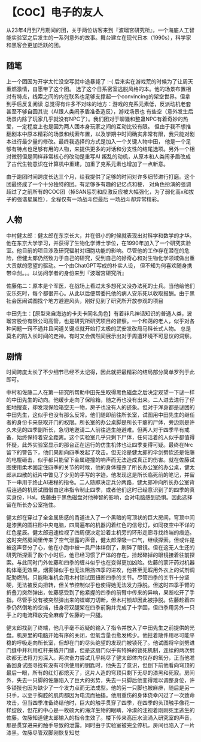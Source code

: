 # 【COC】电子的友人

从23年4月到7月期间的团，关于两位访客来到『波瑠宮研究所』，一个海底人工智能实验室之后发生的一系列意外的故事。舞台建立在现代日本（1990s），科学家和黑客会更加活跃的团。

## 随笔
上一个团因为开学太忙没空写就中途暴毙了 :-( 后来实在游戏荒的时候为了让周天重燃激情，自愿带了这个团。
选了这个日系密室逃脱风格的本。他的场景布置相对有特点，线索之间的内在联系也足够支撑起一个convincing的架空世界。但拿到手后反复阅读
总觉得有许多不对味的地方：游戏的克系元素低，反派动机老套甚至不够自圆其说（AI跟人类闹矛盾准备造反），游戏场景也
有些空（意外发生后场景内除了玩家几乎就没有NPC了）。我们团对于聊骚和整蛊NPC有着奇妙的热爱，一定程度上也是因为两人团本身玩家之间的互动比较有限。
但由于我不想推翻剧本中原本精彩的场景和线索布置，以及学期中时间确实非常有限，我只能对剧本进行最少量的修改。最终我选择的方式是加入一个关键人物中田，
他是一个足够有特点也足够有用的人物，来提供更多的对话和分支性的结尾选项。另外一个相对微弱但是同样非常核心的改动是重写AI
叛乱的动机，从原本和人类闹矛盾改成了古代生物意识在计算机中重建，加重了克系元素也增加了一点新意。

由于跑团时间跨度长达三个月，给我提供了足够的时间对许多细节进行打磨。这个团最终成了一个十分独特的团。有足够多有趣的记忆点和梗，
对角色扮演的强调超过了之前所有的COC团（掉SAN惩罚和应激反应被大幅强化，为了弱化高x和拔子的强谐星属性），全程仅有一场战斗但最后
一场战斗却异常精彩。

## 人物
中村健太郎：健太郎在东京长大，并在很小的时候就表现出对科学和数学的才华。他在东京大学学习，并获得了生物化学博士学位，在1990年加入了一个研究实验室。他目前的项目涉及研究辐射对细胞功能的影响。尽管他的工作存在潜在的危险，但健太郎仍然致力于自己的研究，受到自己的好奇心和对生物化学领域做出重大贡献的愿望的驱动。一个由ChatGPT写成的朴实人设，
但不知为何喜欢随身携带伞剑。。。以访问学者的身份来到『波瑠宮研究所』

佐藤佑二：原本是个军医，在战场上看过太多想死又没办法死的士兵。当他给他们安乐死时，每个都很开心。从此以后便帮委托他的病人安乐死以收取报酬。由于黑社会医闹试图找个地方避避风头，刚好见到了研究所开放参观的项目

中田先生：【原型来自海边的卡夫卡同名角色】有着非凡神话知识的普通人类，波瑠宮股份有限公司高管，也是研究所研究项目的督察。一个和蔼的老人，似乎对各种问题一窍不通并且问道关键点就开始打太极的武安发改局马科长式人物。
总是莫名的陷入长时间的走神。有时又会偶然间展示出对于周遭环境不可思议的洞察。

## 剧情

时间跨度太长了不少细节已经不太记得，因此就把最精彩的结局部分简单罗列于此即可。

中村和佐藤二人在第一研究所帮助中田先生取得黑色磁盘之后决定观望一下谜一样的中田先生的动向。他缓步走向了保险箱，随之再也没有出来。二人进去进行了仔细地搜查，却发现保险箱空无一物，房子也没有人的迹象。但对于浑身都是谜团的中田先生，这似乎也没有那么反常。他们随即前往所长室，试图用中田先生的继任者的身份卡来获取开门的权限。所长室的办公桌脚是所长干瘪的尸体，旁边则是许久未见的四季副所长，急切地邀请二人前往逃生舱避难。但两人对于四季早有戒备，始终保持着安全距离。这个实验室几乎只剩下尸体，任何活着的人似乎都值得怀疑，此外实验室显示的那台正在运行的仿生机体也让四季变得可疑。最终在Nrc留下的警告下，他们果断向四季发起了攻击。但无论是健太郎的伞剑劈砍还是佐藤的电棍砸击，似乎都只能留下金属碰撞的响声而无法造成真正的伤害。就在佐藤试图使用柔术固定住四季的关节的时候，他的身体撞歪了所长办公室的办公桌，健太郎从四散的纸片中瞥见了少见的手写的字迹。他发现这是所长临死前的笔记，并留下一串用于终止AI进程的指令。二人随即决定兵分两路，健太郎冲向所长办公室背后连通的机房试图借由这串指令制止四季，或者他们这时已经意识到了的四季的真实身份，Hal。佐藤由于黑色磁盘对他神智的影响，会对电脑感到恐惧。因此选择留在所长办公室拖住。

健太郎在穿过了全金属质感的甬道进入了一个黑暗的穹顶状的巨大房间，穹顶中间是漆黑的圆柱形中央电脑，四周遍布的机器闪着红色的信号灯，如同夜空中不详的红色星辰。健太郎迅速检视了四周便决定沿着主机旁的环形走廊寻找终端的痕迹。这时突然房间里传来了空气泄露的声音，健太郎深吸一口气，继续探索。但或许是被这声音分了心，他在小跑中被一具尸体绊倒了，刷碎了眼镜。但在这无人生还的研究所探索了数个小时后，他已经习惯了尸体的存在，捡起碎掉的眼镜接着往前探索。与此同时门外佐藤和四季的缠斗似乎也在变得更加凶险。佐藤的蒙汗药对机器构体毫无效果，烟雾弹似乎也无法阻挡四季的进攻，他甚至无暇用外衣上的试剂调配助燃剂。只能瞅准机会用木村锁试图扭断四季的关节。尽管四季的关节十分坚硬，无法被反向扭转，但关节控制似乎也使得她无法发力挣脱。但这时四季手臂的折叠刀突然弹出，佐藤感受到了他紧握的四季的前臂中传来的异响，果断松开了手指。尽管手没有被突然弹出来的螳螂刀切断，但木村锁却因此被挣脱。佐藤趁着四季仍然倒地的空挡，扭身将双腿架在四季前胸并完成了十字固，但四季用另外一只手上的电流释放完全麻痹了佐藤的一只腿。

健太郎找到了终端，他几乎毫不迟疑的输入了指令并放入了中田先生之前提供的光盘。机房里的电脑开始有序的关闭，但氧含量也愈发稀少。他拄着散件用尽可能平稳的呼吸走向所长室，但却在门的尽头绝望的发现门被锁死了。他试图将伞剑劈进门缝中并利用杠杆来撬开门缝，但是这扇门似乎有特殊的锁死机制，连续的两次劈砍都无法将刀刃深入。两次奋力尝试几乎耗尽了健太郎体内仅存的氧分，正当他准备回身试图寻找有没有可供使用的钥匙时，他失去了意识，但倒下前他看向穹顶的最后一眼，所有的红灯都熄灭了，这片人造的穹顶只剩下无尽的漆黑和死寂。房间外，失去一只脚的佐藤陷入了巨大的劣势，失去一只脚后他变得难以调整身位，许多锁技也因为缺少了一个发力点而无法成型。他的另一只脚也被麻痹，随后是另一只手，以至于胸腔的肌肉都因为电流而抽搐。他用重伤的身体侥幸闪过了一次致命攻击，但当四季准备终结他时，巨大的触手贯穿了四季，在四季的头顶触手像花一样绽放，但花的中心是一枚硕大的海洋生物的眼睛，冷漠的注视着刚刚死里逃生的佐藤。佐藤知道健太郎输入的指令生效了。楼下传来高压水流涌入研究室的声音，那是贯穿进来的触手导致的泄露。同时由于实验室被完全停机，房间也陷入了一片漆黑。佐藤尽管双脚刚恢复知觉
